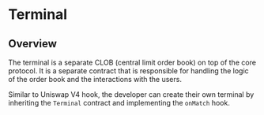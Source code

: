 # Terminal

## Overview

The terminal is a separate CLOB (central limit order book) on top of the core protocol. It is a separate contract that is responsible for handling the logic of the order book and the interactions with the users.

Similar to Uniswap V4 hook, the developer can create their own terminal by inheriting the `Terminal` contract and implementing the `onMatch` hook.